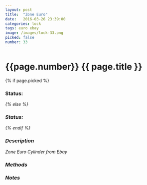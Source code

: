 ```yaml
---
layout: post
title:  "Zone Euro"
date:   2016-03-26 23:39:00
categories: lock
tags: euro ebay
image: /images/lock-33.png
picked: false
number: 33
---
```


# {{page.number}} {{ page.title }}

{% if page.picked %}
### Status: <i class="fa fa-unlock"/>
{% else %}
### Status: <i class="fa fa-lock"/>
{% endif %}

### Description

Zone Euro Cylinder from Ebay

### Methods

### Notes
